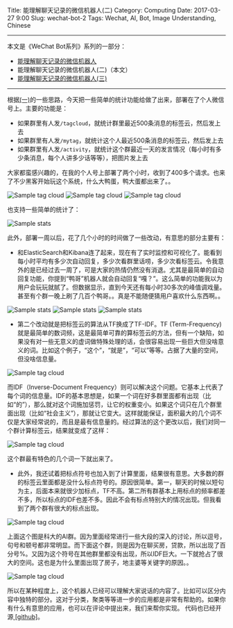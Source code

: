 Title: 能理解聊天记录的微信机器人(二)
Category: Computing
Date: 2017-03-27 9:00
Slug: wechat-bot-2
Tags: Wechat, AI, Bot, Image Understanding, Chinese


---

本文是《WeChat Bot系列》系列的一部分：

* [能理解聊天记录的微信机器人](/wechat-bot.html)
* 能理解聊天记录的微信机器人(二)（本文）
* [能理解聊天记录的微信机器人(三)](/wechat-bot-3.html)

---

根据[(一)](./wechat-bot.html)的一些思路，今天把一些简单的统计功能给做了出来，部署在了个人微信号上。主要的功能是：

* 如果群里有人发`/tagcloud`，就统计群里最近500条消息的标签云，然后发上去
* 如果群里有人发`/mytag`，就统计这个人最近500条消息的标签云，然后发上去
* 如果群里有人发`/activity`，就统计这个群最近一天的发言情况（每小时有多少条消息，每个人讲多少话等等），把图片发上去

大家都蛮感兴趣的，在我的个人号上部署了两个小时，收到了400多个请求。也来了不少黑客开始玩这个系统，什么大鸭蛋，鸭大蛋都出来了。。

<img src="/images/wechat-bot-tag-cloud-1.jpg" alt="Sample tag cloud" style="max-width: 600px">

<img src="/images/wechat-bot-tag-cloud-2.jpg" alt="Sample tag cloud" style="max-width: 600px">

<img src="/images/wechat-bot-tag-cloud-3.jpg" alt="Sample tag cloud" style="max-width: 600px">

也支持一些简单的统计了：

<img src="/images/wechat-bot-stats.jpg" alt="Sample stats" style="max-width: 600px">

此外，部署一周以后，花了几个小时的时间做了一些改动，有意思的部分主要有：

* 和ElasticSearch和Kibana连了起来，现在有了实时监控和可视化了。能看到每小时平均有多少次自动回复，多少次看群里话唠，多少次看标签云。令我意外的是已经过去一周了，可是大家的热情仍然没有消退。尤其是最简单的自动回复功能，你提到“鸭哥”机器人就会自动回复“嘎？”。这么简单的功能我以为用户会玩玩就腻了。但数据显示，直到今天还有每小时30多次的峰值调戏量。甚至有个群一晚上刷了几百个鸭哥。。真是不能随便猜用户喜欢什么东西啊。。

<img src="/images/wechat-bot-stats-1.png" alt="Sample stats" style="max-width: 600px">

<img src="/images/wechat-bot-stats-2.png" alt="Sample stats" style="max-width: 600px">

<img src="/images/wechat-bot-stats-3.png" alt="Sample stats" style="max-width: 600px">

* 第二个改动就是把标签云的算法从TF换成了TF-IDF。TF (Term-Frequency)就是最简单的数词频，这是最简单可靠的算标签云的方法，但有一个缺陷，如果没有对一些无意义的虚词做特殊处理的话，会很容易出现一些巨大但没啥意义的词。比如这个例子，“这个”，“就是”，“可以”等等。占据了大量的空间，但没啥信息量。

<img src="/images/wechat-bot-tag-cloud-4.jpg" alt="Sample tag cloud" style="max-width: 600px">

而IDF（Inverse-Document Frequency）则可以解决这个问题。它基本上代表了每个词的信息量。IDF的基本思想是，如果一个词在好多群里面都有出现（比如“的”），那么就对这个词施加惩罚，让它的权重变小。如果这个词只在几个群里面出现（比如“社会主义”），那就让它变大。这样就能保证，面积最大的几个词不仅是大家经常说的，而且是最有信息量的。经过算法的这个更改以后，我们对同一个群计算标签云，结果就变成了这样：

<img src="/images/wechat-bot-tag-cloud-5.jpg" alt="Sample tag cloud" style="max-width: 600px">

这个群最有特色的几个词一下就出来了。

* 此外，我还试着把标点符号也加入到了计算里面，结果很有意思。大多数的群的标签云里面都是没什么标点符号的。原因很简单。第一，聊天的时候以短句为主，后面本来就很少加标点，TF不高。第二所有群基本上用标点的频率都差不多，所以标点的IDF也差不多。因此不会有标点特别大的情况出现。但我看到了两个群有很大的标点出现。

<img src="/images/wechat-bot-tag-cloud-6.jpg" alt="Sample tag cloud" style="max-width: 600px">

上面这个图是科大的AI群。因为里面经常进行一些大段的深入的讨论，所以逗号，句号和顿号都非常明显。而下面这个群，则是因为在聊买房，贷款，所以出现了百分号%。又因为这个符号在其他群里都没有出现，所以IDF巨大。一下就抢占了很大的空间。这也是为什么里面出现了房子，地主婆等关键字的原因。。

<img src="/images/wechat-bot-tag-cloud-7.jpg" alt="Sample tag cloud" style="max-width: 600px">

所以在某种程度上，这个机器人已经可以理解大家说话的内容了。比如可以区分内容中独特的部分。这对于分类，聚类等等进一步的应用都是非常有帮助的。如果你有什么有意思的应用，也可以在评论中提出来，我们来帮你实现。
代码也已经开源[ [github]](https://github.com/grapeot/WechatForwardBot)。